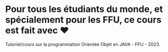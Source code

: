 # Pour tous les étudiants du monde, et spécialement pour les FFU, ce cours est fait avec  :heart:

 Tutoriel/cours sur la programmation Orientée Objet en JAVA - FFU - 2023.

